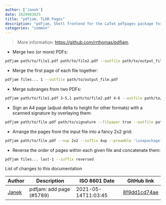 ```yaml
---
author: ['Janek']
date: 1620983025
title: "pdfjam, TLDR Pages"
description: "pdfjam, Shell frontend for the LaTeX pdfpages package for mingling PDFs."
categories: "common"
---
```

> More information: <https://github.com/rrthomas/pdfjam>.

- Merge two (or more) PDFs:

```bash
pdfjam path/to/file1.pdf path/to/file2.pdf --outfile path/to/output_file.pdf
```

- Merge the first page of each file together:

```bash
pdfjam files... 1 --outfile path/to/output_file.pdf
```

- Merge subranges from two PDFs:

```bash
pdfjam path/to/file1.pdf 3-5,1 path/to/file2.pdf 4-6 --outfile path/to/output_file.pdf
```

- Sign an A4 page (adjust delta to height for other formats) with a scanned signature by overlaying them:

```bash
pdfjam path/to/file.pdf path/to/signature --fitpaper true --outfile path/to/signed.pdf --nup "1x2" --delta "0 -842pt"
```

- Arrange the pages from the input file into a fancy 2x2 grid:

```bash
pdfjam path/to/file.pdf --nup 2x2 --suffix 4up --preamble '\usepackage{fancyhdr} \pagestyle{fancy}'
```

- Reverse the order of pages within each given file and concatenate them:

```bash
pdfjam files... last-1 --suffix reversed
```
List of changes to this documentation


Author | Description | ISO 8601 Date | GitHub link
------|-----|-----|-----
[Janek](mailto:27jf@pm.me) | pdfjam: add page (#5789) | 2021-05-14T11:03:45 | [8f9dd1cd74ae](https://github.com/tldr-pages/tldr/commit/8f9dd1cd74ae28d196db2963fd3c2625ef3f3f61)

